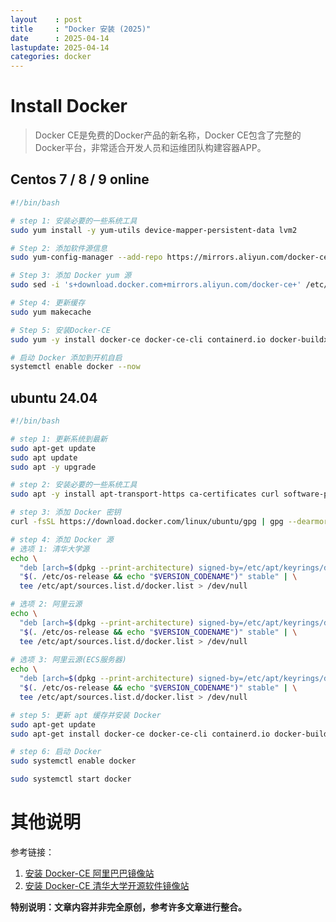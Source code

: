 ```yaml
---
layout    : post
title     : "Docker 安装 (2025)"
date      : 2025-04-14
lastupdate: 2025-04-14
categories: docker
---
```


# Install Docker

> Docker CE是免费的Docker产品的新名称，Docker CE包含了完整的Docker平台，非常适合开发人员和运维团队构建容器APP。



## Centos 7 / 8 / 9 online

```bash
#!/bin/bash

# step 1: 安装必要的一些系统工具
sudo yum install -y yum-utils device-mapper-persistent-data lvm2

# Step 2: 添加软件源信息
sudo yum-config-manager --add-repo https://mirrors.aliyun.com/docker-ce/linux/centos/docker-ce.repo

# Step 3: 添加 Docker yum 源
sudo sed -i 's+download.docker.com+mirrors.aliyun.com/docker-ce+' /etc/yum.repos.d/docker-ce.repo

# Step 4: 更新缓存
sudo yum makecache

# Step 5: 安装Docker-CE
sudo yum -y install docker-ce docker-ce-cli containerd.io docker-buildx-plugin docker-compose-plugin

# 启动 Docker 添加到开机自启
systemctl enable docker --now
```



## ubuntu 24.04

```bash
#!/bin/bash

# step 1: 更新系统到最新
sudo apt-get update
sudo apt update
sudo apt -y upgrade 

# step 2: 安装必要的一些系统工具
sudo apt -y install apt-transport-https ca-certificates curl software-properties-common

# step 3: 添加 Docker 密钥
curl -fsSL https://download.docker.com/linux/ubuntu/gpg | gpg --dearmor -o /etc/apt/keyrings/docker.gpg

# step 4: 添加 Docker 源
# 选项 1: 清华大学源
echo \
  "deb [arch=$(dpkg --print-architecture) signed-by=/etc/apt/keyrings/docker.gpg] https://mirrors.tuna.tsinghua.edu.cn/docker-ce/linux/ubuntu \
  "$(. /etc/os-release && echo "$VERSION_CODENAME")" stable" | \
  tee /etc/apt/sources.list.d/docker.list > /dev/null

# 选项 2: 阿里云源
echo \
  "deb [arch=$(dpkg --print-architecture) signed-by=/etc/apt/keyrings/docker.gpg] https://mirrors.aliyun.com/docker-ce/linux/ubuntu \
  "$(. /etc/os-release && echo "$VERSION_CODENAME")" stable" | \
  tee /etc/apt/sources.list.d/docker.list > /dev/null
  
# 选项 3: 阿里云源(ECS服务器)
echo \
  "deb [arch=$(dpkg --print-architecture) signed-by=/etc/apt/keyrings/docker.gpg] http://mirrors.cloud.aliyuncs.com/docker-ce/linux/ubuntu \
  "$(. /etc/os-release && echo "$VERSION_CODENAME")" stable" | \
  tee /etc/apt/sources.list.d/docker.list > /dev/null

# step 5: 更新 apt 缓存并安装 Docker
sudo apt-get update
sudo apt-get install docker-ce docker-ce-cli containerd.io docker-buildx-plugin docker-compose-plugin

# step 6: 启动 Docker
sudo systemctl enable docker

sudo systemctl start docker
```


# 其他说明

参考链接：

1. [安装 Docker-CE 阿里巴巴镜像站](https://developer.aliyun.com/mirror/docker-ce)
1. [安装 Docker-CE 清华大学开源软件镜像站](https://mirrors.tuna.tsinghua.edu.cn/help/docker-ce/)


**特别说明：文章内容并非完全原创，参考许多文章进行整合。**
